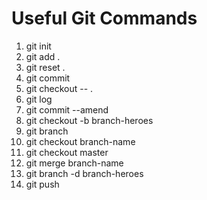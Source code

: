 # Useful Git Commands

1. git init
2. git add .
3. git reset .
4. git commit
5. git checkout -- .
6. git log
7. git commit --amend
8. git checkout -b branch-heroes
9. git branch
10. git checkout branch-name
11. git checkout master
12. git merge branch-name
13. git branch -d branch-heroes
14. git push
